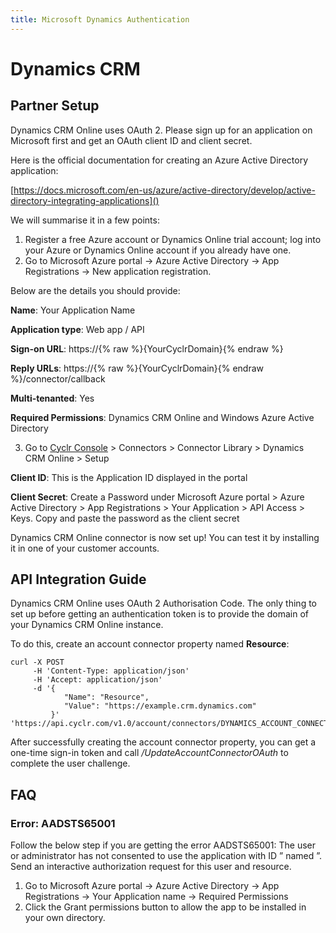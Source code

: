 ```yaml
---
title: Microsoft Dynamics Authentication
---
```


# Dynamics CRM #

Partner Setup
-------------

Dynamics CRM Online uses OAuth 2. Please sign up for an application on Microsoft first and get an OAuth client ID and client secret.

Here is the official documentation for creating an Azure Active Directory application:

[https://docs.microsoft.com/en-us/azure/active-directory/develop/active-directory-integrating-applications]()

We will summarise it in a few points:

1.  Register a free Azure account or Dynamics Online trial account; log into your Azure or Dynamics Online account if you already have one.
2.  Go to Microsoft Azure portal -> Azure Active Directory -> App Registrations -> New application registration.

Below are the details you should provide:

**Name**: Your Application Name

**Application type**: Web app / API

**Sign-on URL**: https://{% raw %}{YourCyclrDomain}{% endraw %}

**Reply URLs**: https://{% raw %}{YourCyclrDomain}{% endraw %}/connector/callback

**Multi-tenanted**: Yes

**Required Permissions**: Dynamics CRM Online and Windows Azure Active Directory

3.  Go to [Cyclr Console](https://my.cyclr.com/console) > Connectors > Connector Library > Dynamics CRM Online > Setup

**Client ID**: This is the Application ID displayed in the portal

**Client Secret**: Create a Password under Microsoft Azure portal > Azure Active Directory > App Registrations > Your Application > API Access > Keys. Copy and paste the password as the client secret

Dynamics CRM Online connector is now set up! You can test it by installing it in one of your customer accounts.

API Integration Guide
---------------------

Dynamics CRM Online uses OAuth 2 Authorisation Code. The only thing to set up before getting an authentication token is to provide the domain of your Dynamics CRM Online instance.

To do this, create an account connector property named **Resource**:

```
curl -X POST 
     -H 'Content-Type: application/json' 
     -H 'Accept: application/json' 
     -d '{
            "Name": "Resource",
            "Value": "https://example.crm.dynamics.com"
         }'
'https://api.cyclr.com/v1.0/account/connectors/DYNAMICS_ACCOUNT_CONNECTOR_ID/properties'
```

After successfully creating the account connector property, you can get a one-time sign-in token and call _/UpdateAccountConnectorOAuth_ to complete the user challenge.

FAQ
---

### Error: AADSTS65001

Follow the below step if you are getting the error AADSTS65001: The user or administrator has not consented to use the application with ID ” named ”. Send an interactive authorization request for this user and resource.

1.  Go to Microsoft Azure portal -> Azure Active Directory -> App Registrations -> Your Application name -> Required Permissions
2.  Click the Grant permissions button to allow the app to be installed in your own directory.